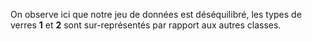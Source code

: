 On observe ici que notre jeu de données est déséquilibré, les types de verres **1** et **2** sont sur-représentés par rapport aux autres classes.
